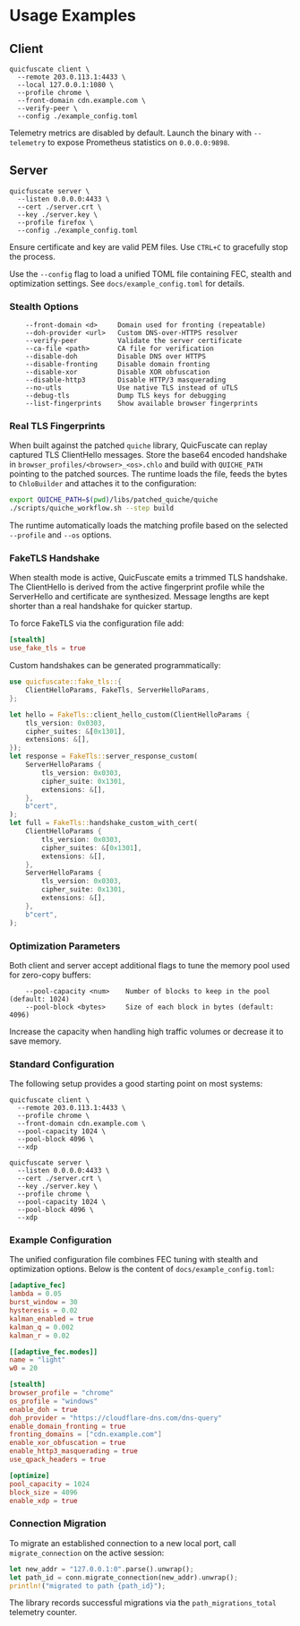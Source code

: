 # Usage Examples

## Client

```
quicfuscate client \
  --remote 203.0.113.1:4433 \
  --local 127.0.0.1:1080 \
  --profile chrome \
  --front-domain cdn.example.com \
  --verify-peer \
  --config ./example_config.toml
```

Telemetry metrics are disabled by default. Launch the binary with `--telemetry`
to expose Prometheus statistics on `0.0.0.0:9898`.

## Server

```
quicfuscate server \
  --listen 0.0.0.0:4433 \
  --cert ./server.crt \
  --key ./server.key \
  --profile firefox \
  --config ./example_config.toml
```

Ensure certificate and key are valid PEM files. Use `CTRL+C` to gracefully stop the process.

Use the `--config` flag to load a unified TOML file containing FEC, stealth and optimization settings. See `docs/example_config.toml` for details.

### Stealth Options

```
    --front-domain <d>     Domain used for fronting (repeatable)
    --doh-provider <url>   Custom DNS-over-HTTPS resolver
    --verify-peer          Validate the server certificate
    --ca-file <path>       CA file for verification
    --disable-doh          Disable DNS over HTTPS
    --disable-fronting     Disable domain fronting
    --disable-xor          Disable XOR obfuscation
    --disable-http3        Disable HTTP/3 masquerading
    --no-utls              Use native TLS instead of uTLS
    --debug-tls            Dump TLS keys for debugging
    --list-fingerprints    Show available browser fingerprints
```

### Real TLS Fingerprints

When built against the patched `quiche` library, QuicFuscate can replay
captured TLS ClientHello messages. Store the base64 encoded handshake in
`browser_profiles/<browser>_<os>.chlo` and build with `QUICHE_PATH` pointing
to the patched sources. The runtime loads the file, feeds the bytes to
`ChloBuilder` and attaches it to the configuration:

```bash
export QUICHE_PATH=$(pwd)/libs/patched_quiche/quiche
./scripts/quiche_workflow.sh --step build
```

The runtime automatically loads the matching profile based on the selected
`--profile` and `--os` options.

### FakeTLS Handshake

When stealth mode is active, QuicFuscate emits a trimmed TLS handshake.
The ClientHello is derived from the active fingerprint profile while the
ServerHello and certificate are synthesized. Message lengths are kept
shorter than a real handshake for quicker startup.

To force FakeTLS via the configuration file add:

```toml
[stealth]
use_fake_tls = true
```

Custom handshakes can be generated programmatically:

```rust
use quicfuscate::fake_tls::{
    ClientHelloParams, FakeTls, ServerHelloParams,
};

let hello = FakeTls::client_hello_custom(ClientHelloParams {
    tls_version: 0x0303,
    cipher_suites: &[0x1301],
    extensions: &[],
});
let response = FakeTls::server_response_custom(
    ServerHelloParams {
        tls_version: 0x0303,
        cipher_suite: 0x1301,
        extensions: &[],
    },
    b"cert",
);
let full = FakeTls::handshake_custom_with_cert(
    ClientHelloParams {
        tls_version: 0x0303,
        cipher_suites: &[0x1301],
        extensions: &[],
    },
    ServerHelloParams {
        tls_version: 0x0303,
        cipher_suite: 0x1301,
        extensions: &[],
    },
    b"cert",
);
```

### Optimization Parameters

Both client and server accept additional flags to tune the memory pool used for
zero-copy buffers:

```
    --pool-capacity <num>    Number of blocks to keep in the pool (default: 1024)
    --pool-block <bytes>     Size of each block in bytes (default: 4096)
```
Increase the capacity when handling high traffic volumes or decrease it to save
memory.

### Standard Configuration

The following setup provides a good starting point on most systems:

```
quicfuscate client \
  --remote 203.0.113.1:4433 \
  --profile chrome \
  --front-domain cdn.example.com \
  --pool-capacity 1024 \
  --pool-block 4096 \
  --xdp
```

```
quicfuscate server \
  --listen 0.0.0.0:4433 \
  --cert ./server.crt \
  --key ./server.key \
  --profile chrome \
  --pool-capacity 1024 \
  --pool-block 4096 \
  --xdp
```

### Example Configuration

The unified configuration file combines FEC tuning with stealth and optimization
options. Below is the content of `docs/example_config.toml`:

```toml
[adaptive_fec]
lambda = 0.05
burst_window = 30
hysteresis = 0.02
kalman_enabled = true
kalman_q = 0.002
kalman_r = 0.02

[[adaptive_fec.modes]]
name = "light"
w0 = 20

[stealth]
browser_profile = "chrome"
os_profile = "windows"
enable_doh = true
doh_provider = "https://cloudflare-dns.com/dns-query"
enable_domain_fronting = true
fronting_domains = ["cdn.example.com"]
enable_xor_obfuscation = true
enable_http3_masquerading = true
use_qpack_headers = true

[optimize]
pool_capacity = 1024
block_size = 4096
enable_xdp = true
```

### Connection Migration

To migrate an established connection to a new local port, call `migrate_connection` on the active session:

```rust
let new_addr = "127.0.0.1:0".parse().unwrap();
let path_id = conn.migrate_connection(new_addr).unwrap();
println!("migrated to path {path_id}");
```
The library records successful migrations via the `path_migrations_total` telemetry counter.
